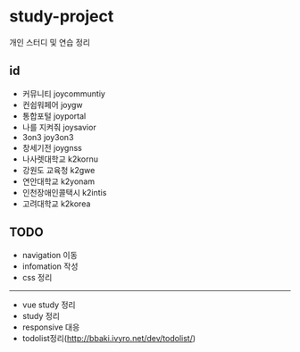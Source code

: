 # study-project
개인 스터디 및 연습 정리

## id

- 커뮤니티 joycommuntiy
- 컨쉽워페어 joygw
- 통합포털 joyportal
- 나를 지켜줘 joysavior
- 3on3 joy3on3
- 창세기전 joygnss
- 나사렛대학교 k2kornu
- 강원도 교육청 k2gwe
- 연안대학교 k2yonam
- 인천장애인콜택시 k2intis
- 고려대학교 k2korea

## TODO

- navigation 이동
- infomation 작성
- css 정리

---

- vue study 정리
- study 정리
- responsive 대응
- todolist정리(http://bbaki.ivyro.net/dev/todolist/)